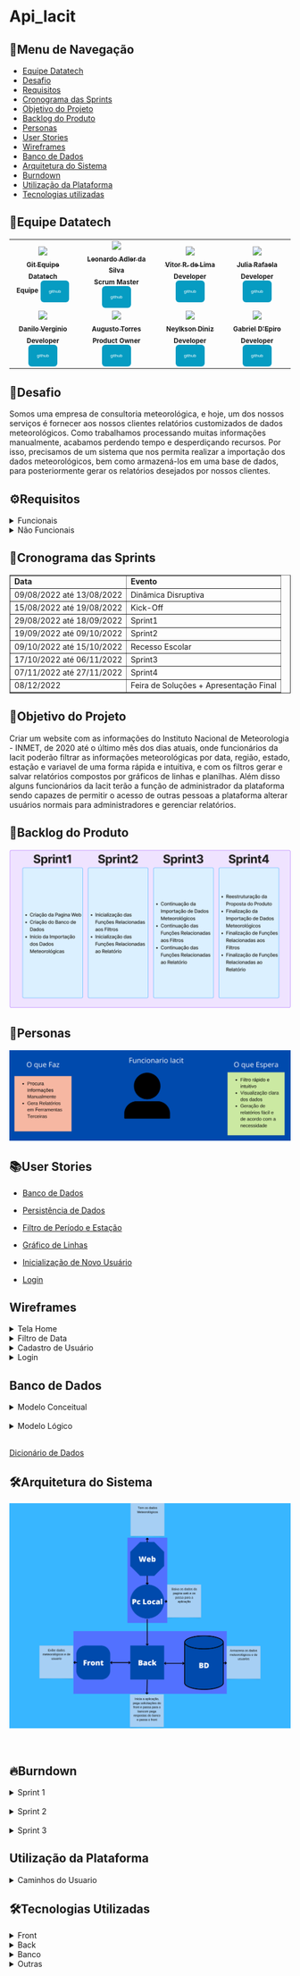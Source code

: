 # Api_Iacit

<h2>📜Menu de Navegação</h2>

* [Equipe Datatech](#equipe-datatech)
* [Desafio](#desafio)
* [Requisitos](#requisitos)
* [Cronograma das Sprints](#cronograma-das-sprints)
* [Objetivo do Projeto](#objetivo-do-projeto)
* [Backlog do Produto](#backlog-do-produto)
* [Personas](#personas)
* [User Stories](#user-stories)
* [Wireframes](#wireframes)
* [Banco de Dados](#banco-de-dados)
* [Arquitetura do Sistema](#arquitetura-do-sistema)
* [Burndown](#burndown)
* [Utilização da Plataforma](#utilização-da-plataforma)
* [Tecnologias utilizadas](#tecnologias-utilizadas)


<h2>🎲Equipe Datatech</h2>
<table>
    <tr>
        <td align="center">
            <a href="https://github.com/DatatechOffice">    
                <img src="https://avatars.githubusercontent.com/u/100881194?v=4" width = "40%">            
                <br />
                <sub><b>Git Equipe Datatech</b></sub>
                <br />
            </a>
            <sub><b>Equipe</b></sub>
            <sub><b><a href="https://github.com/DatatechOffice"><button style="background: #069cc2; border-radius: 6px; padding: 15px; cursor: pointer; color: #fff; border: none; font-size: 8px;">github</button></a></b></sub>
            <br />
        </td>
        <td align="center">
            <a href="https://github.com/LeoAdlerr">
                <img src="https://avatars.githubusercontent.com/u/88751032?v=4" width = "40%">            
                <br />
                <sub><b>Leonardo Adler da Silva</b></sub>
                <br />
            </a>
            <sub><b>Scrum Master</b></sub>
            <sub><b><a href="https://github.com/LeoAdlerr"><button style="background: #069cc2; border-radius: 6px; padding: 15px; cursor: pointer; color: #fff; border: none; font-size: 8px;">github</button></a></b></sub>
            <br />
        </td>
        <td align="center">
            <a href="https://github.com/VilRL">
                <img src="https://avatars.githubusercontent.com/u/56142288?v=4" width = "40%"> 
                <br />
                <sub><b>Vitor R. de Lima</b></sub>
                <br />
            </a>
            <sub><b>Developer</b></sub>
            <sub><b><a href="https://github.com/VilRL"><button style="background: #069cc2; border-radius: 6px; padding: 15px; cursor: pointer; color: #fff; border: none; font-size: 8px;">github</button></a></b></sub> 
            <br />
        </td>
        <td align="center">
            <a href="https://github.com/jufaela">
                <img src="https://avatars.githubusercontent.com/u/79148564?v=4" width = "40%"> 
                <br />
                <sub><b>Julia Rafaela</b></sub>
                <br />
            </a>
            <sub><b>Developer</b></sub>
            <sub><b><a href="https://github.com/jufaela"><button style="background: #069cc2; border-radius: 6px; padding: 15px; cursor: pointer; color: #fff; border: none; font-size: 8px;">github</button></a></b></sub> 
            <br />
        </td>
    </tr>
    <tr>
        <td align="center">
            <a href="https://github.com/Daniloel">
                <img src="https://avatars.githubusercontent.com/u/88066389?v=4" width = "40%"> 
                <br />
                <sub><b>Danilo Verginio</b></sub>
                <br />
            </a>
            <sub><b>Developer</b></sub>
            <sub><b><a href="https://github.com/Daniloel"><button style="background: #069cc2; border-radius: 6px; padding: 15px; cursor: pointer; color: #fff; border: none; font-size: 8px;">github</button></a></b></sub>
            <br />
        </td>
        <td align="center">
            <a href="https://github.com/MrZeroLeft">   
                <img src="https://avatars.githubusercontent.com/u/77200265?v=4" width = "40%"> 
                <br />
                <sub><b>Augusto Torres</b></sub>
                <br />
                </a>
            <sub><b>Product Owner</b></sub>
            <sub><b><a href="https://github.com/MrZeroLeft"><button style="background: #069cc2; border-radius: 6px; padding: 15px; cursor: pointer; color: #fff; border: none; font-size: 8px;">github</button></a></b></sub>
            <br />
        </td>
        <td align="center">
            <a href="https://github.com/NeyDiniz">
                <img src="https://avatars.githubusercontent.com/u/80933376?v=4" width = "40%"> 
                <br />
                <sub><b>Neylkson Diniz</b></sub>
                <br /> 
            </a>
            <sub><b>Developer</b></sub>
            <sub><b><a href="https://github.com/NeyDiniz"><button style="background: #069cc2; border-radius: 6px; padding: 15px; cursor: pointer; color: #fff; border: none; font-size: 8px;">github</button></a></b></sub>
            <br />
        </td>
        <td align="center">
            <a href="https://github.com/GabrielDepiro">
                <img src="https://avatars.githubusercontent.com/u/90358435?v=4" width = "40%"> 
                <br />
                <sub><b>Gabriel D'Epiro</b></sub>
                <br /> 
            </a>
            <sub><b>Developer</b></sub>
            <sub><b><a href="https://github.com/GabrielDepiro"><button style="background: #069cc2; border-radius: 6px; padding: 15px; cursor: pointer; color: #fff; border: none; font-size: 8px;">github</button></a></b></sub>
            <br />
        </td>
    </tr>
</table>


<h2>🧩Desafio</h2>
Somos uma empresa de consultoria meteorológica, e hoje, um dos nossos serviços é fornecer aos nossos clientes relatórios customizados de dados meteorológicos.
Como trabalhamos processando muitas informações manualmente, acabamos perdendo tempo e desperdiçando recursos.
Por isso, precisamos de um sistema que nos permita realizar a importação dos dados meteorológicos, bem como armazená-los em uma base de dados, para posteriormente gerar os relatórios desejados por nossos clientes.


<h2>⚙️Requisitos</h2>
<details>
    <summary>Funcionais</summary>
    <br>
    <p align="left">
        Cadastro de Estações <br>
        Cadastro de Estado e Regiões <br>
        Importação de Dados <br>
        Geração de Relatórios <br>
    </p>
</details>
<details>
    <summary>Não Funcionais</summary>
    <br>
    <p align="left">
        Sistema Web <br>
        Linguagem Java <br>
        Banco de Dados Relacional <br>
        Documentações <br>
    </p>
</details>


<h2>📄Cronograma das Sprints</h2>
<table border="1">
    <tr>
        <td><b>Data</b></td>
        <td><b>Evento</b></td>  
    </tr>
        <tr>
        <td>09/08/2022 até 13/08/2022</td>
        <td>Dinâmica Disruptiva</td>  
    </tr>
    <tr>
        <td>15/08/2022 até 19/08/2022</td>
        <td>Kick-Off</td>  
    </tr> 
    <tr>
        <td>29/08/2022 até 18/09/2022</td>
        <td>Sprint1 </td>  
    </tr>    
    <tr>
        <td>19/09/2022 até 09/10/2022</td>
        <td>Sprint2</td>  
    </tr>
        <tr>
        <td>09/10/2022 até 15/10/2022</td>
        <td>Recesso Escolar</td>  
    </tr>
    <tr>
        <td>17/10/2022 até 06/11/2022</td>
        <td>Sprint3</td>  
    </tr>   
    <tr>
        <td>07/11/2022 até 27/11/2022</td>
        <td>Sprint4</td>  
    </tr>
    <tr>
        <td>08/12/2022</td>
        <td>Feira de Soluções + Apresentação Final</td>  
    </tr> 
</table>


<h2>🎯Objetivo do Projeto</h2>
Criar um website com as informações do Instituto Nacional de Meteorologia - INMET, de 2020 até o último mês dos dias atuais, onde funcionários da Iacit poderão filtrar as informações meteorológicas por data, região, estado, estação e variavel de uma forma rápida e intuitiva, e com os filtros gerar e salvar relatórios compostos por gráficos de linhas e planilhas. Além disso alguns funcionários da Iacit terão a função de administrador da plataforma sendo capazes de permitir o acesso de outras pessoas a plataforma alterar usuários normais para administradores e gerenciar relatórios.


<h2>📄Backlog do Produto</h2>
<p align="center">
    <img src="https://github.com/DatatechOffice/Api_Iacit/blob/Sprint4/Imagens/Cards/Backlog.png">
</p>


<h2>👤Personas</h2>
<p align="center">
    <img src="https://github.com/DatatechOffice/Api_Iacit/blob/Sprint4/Imagens/Cards/Personas.png">
</p>


<h2>📚User Stories</h2>

* [Banco de Dados](https://github.com/DatatechOffice/Api_Iacit/blob/Sprint4/Markdown/BancoDados.md)

* [Persistência de Dados](https://github.com/DatatechOffice/Api_Iacit/blob/Sprint4/Markdown/PersistenciaDados.md)

* [Filtro de Período e Estação](https://github.com/DatatechOffice/Api_Iacit/blob/Sprint4/Markdown/FiltroPeriodoEstacao.md)

* [Gráfico de Linhas](https://github.com/DatatechOffice/Api_Iacit/blob/Sprint4/Markdown/GraficoLinhas.md)

* [Inicialização de Novo Usuário](https://github.com/DatatechOffice/Api_Iacit/blob/Sprint4/Markdown/InicializacaoUsuario.md)

* [Login](https://github.com/DatatechOffice/Api_Iacit/blob/Sprint4/Markdown/Login.md)


<h2>Wireframes</h2>
<details>
    <summary>Tela Home</summary>
    <br>
    <p align="center">
        <img src="https://github.com/DatatechOffice/Api_Iacit/blob/Sprint4/Imagens/Wireframes/Home.png">
    </p>
</details>
<details>
    <summary>Filtro de Data</summary>
    <br>
    <p align="center">
        <img src="https://github.com/DatatechOffice/Api_Iacit/blob/Sprint4/Imagens/Wireframes/HomeCalendario.png">
    </p>
</details>
<details>
    <summary>Cadastro de Usuário</summary>
    <br>
    <p align="center">
        <img src="https://github.com/DatatechOffice/Api_Iacit/blob/Sprint4/Imagens/Wireframes/Cadastro.png">
    </p>
</details>
<details>
    <summary>Login</summary>
    <br>
    <p align="center">
        <img src="https://github.com/DatatechOffice/Api_Iacit/blob/Sprint4/Imagens/Wireframes/Login.png">
    </p>
</details>

<h2>Banco de Dados</h2>
<details>
    <summary>Modelo Conceitual</summary>
    <br>
    <p align="center">
        <img src="https://github.com/DatatechOffice/Api_Iacit/blob/Sprint4/Banco/Imagens/Conceitual.png">
    </p>
</details>

<br>

<details>
    <summary>Modelo Lógico</summary>
    <br>
    <p align="center">
        <img src="https://github.com/DatatechOffice/Api_Iacit/blob/Sprint4/Banco/Imagens/Logico.png">
    </p>
</details>

<br>

[Dicionário de Dados](https://github.com/DatatechOffice/Api_Iacit/blob/Sprint4/Banco/Dicionario%20de%20Dados/Dicionario%20de%20Dados%20-%20P%C3%A1gina1.pdf)


<h2>🛠️Arquitetura do Sistema</h2>
<p align="center">
    <img src="https://github.com/DatatechOffice/Api_Iacit/blob/Sprint2/Imagens/Cards/Arquitetura%20do%20Sistema.png">
</p>

<br>

<h2>🔥Burndown</h2>
<details>
    <summary>Sprint 1</summary>
    <br>
    <p align="center">
        <img src="https://github.com/DatatechOffice/Api_Iacit/blob/main/Imagens/Burndowns/Burndown_1.png">
    </p>
</details>
 
<br>

<details>
    <summary>Sprint 2</summary>
    <br>
    <p align="center">
        <img src="https://github.com/DatatechOffice/Api_Iacit/blob/main/Imagens/Burndowns/Burndown_2.png">
    </p>
</details>

<br>

<details>
    <summary>Sprint 3</summary>
    <br>
    <p align="center">
        <img src="https://github.com/DatatechOffice/Api_Iacit/blob/main/Imagens/Burndowns/Burndown_3.png">
    </p>
</details>


<h2> Utilização da Plataforma</h2>
<details>
    <summary>Caminhos do Usuario</summary>
    <br>
    <p align="center">
        <img src="https://github.com/DatatechOffice/Api_Iacit/blob/Sprint4/Imagens/Cards/Caminhos%20do%20Usuario.png">
    </p>
</details>


<h2>🛠Tecnologias Utilizadas</h2>

<details>
<summary>Front</summary>
<br>

- [Bootstrap](https://getbootstrap.com/)
- [HTML](https://developer.mozilla.org/pt-BR/docs/Web/HTML)
- [JavaScript](https://www.javascript.com/)
- [CSS](https://developer.mozilla.org/pt-BR/docs/Web/CSS)
</details>

<details>
<summary>Back</summary>
<br>

- [Java](https://www.java.com/pt-BR/)
- [Maven](https://maven.apache.org/)
- [Spring Boot](https://spring.io/projects/spring-boot/)
- [REST](https://www.redhat.com/pt-br/topics/api/what-is-a-rest-api)
- [Python](https://www.python.org/)
</details>

<details>
<summary>Banco</summary>
<br>

- [PostgreSQL](https://www.microsoft.com/pt-br/sql-server/sql-server-downloads)
- [brModelo](https://sourceforge.net/projects/brmodelo/)
</details>

<details>
<summary>Outras</summary>
<br>

- [GitHub](https://github.com/)
- [Git](https://github.com/)
- [Discord](https://discord.com/)
</details>
